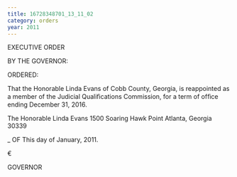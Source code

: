 ```yaml
---
title: 16728348701_13_11_02
category: orders
year: 2011
---
```

 

EXECUTIVE ORDER

BY THE GOVERNOR:

ORDERED:

That the Honorable Linda Evans of Cobb County, Georgia, is
reappointed as a member of the Judicial Qualiﬁcations
Commission, for a term of ofﬁce ending December 31, 2016.

The Honorable Linda Evans
1500 Soaring Hawk Point
Atlanta, Georgia 30339

_ OF
This  day of January, 2011.

 €

GOVERNOR

